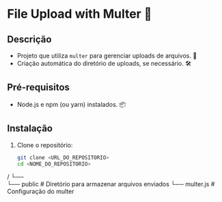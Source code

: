 # File Upload with Multer 🚀

## Descrição
- Projeto que utiliza `multer` para gerenciar uploads de arquivos. 📁
- Criação automática do diretório de uploads, se necessário. 🛠️

## Pré-requisitos
- Node.js e npm (ou yarn) instalados. 📦

## Instalação
1. Clone o repositório:
   ```bash
   git clone <URL_DO_REPOSITORIO>
   cd <NOME_DO_REPOSITORIO>
   ```

<multer>/
└──  
    └── public            # Diretório para armazenar arquivos enviados
    └── multer.js        # Configuração do multer
